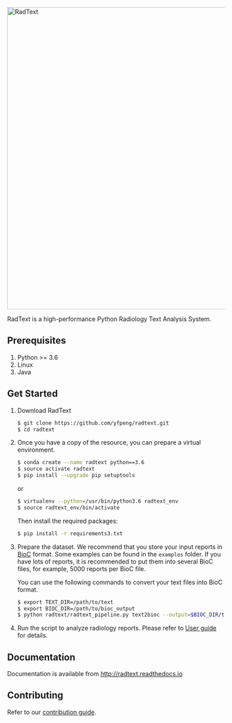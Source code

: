 <!-- ![RadText](https://github.com/yfpeng/radtext/blob/master/radtext.png?raw=true) -->

<img src="https://github.com/yfpeng/radtext/blob/master/radtext.png?raw=true" alt="RadText" width="700"/>

RadText is a high-performance Python Radiology Text Analysis System.

## Prerequisites

1. Python >= 3.6
2. Linux
3. Java

## Get Started

1. Download RadText

	```bash
	$ git clone https://github.com/yfpeng/radtext.git
	$ cd radtext
	```

2. Once you have a copy of the resource, you can prepare a virtual environment.

   ```bash
   $ conda create --name radtext python==3.6
   $ source activate radtext 
   $ pip install --upgrade pip setuptools
   ```

   or 

   ```bash
   $ virtualenv --python=/usr/bin/python3.6 radtext_env
   $ source radtext_env/bin/activate
   ```

   Then install the required packages:

   ```bash
   $ pip install -r requirements3.txt
   ```

3. Prepare the dataset. 
   We recommend that you store your input reports in [BioC](http://bioc.sourceforge.net/) format. Some examples can be found in the `examples` folder. If you have lots of reports, it is recommended to put them into several BioC files, for example, 5000 reports per BioC file.

   You can use the following commands to convert your text files into BioC format.

   ```bash
   $ export TEXT_DIR=/path/to/text
   $ export BIOC_DIR=/path/to/bioc_output
   $ python radtext/radtext_pipeline.py text2bioc --output=$BIOC_DIR/test.xml $TEXT_DIR/*.txt
   ```

4. Run the script to analyze radiology reports. Please refer to [User guide](https://radtext.readthedocs.io/en/latest/user_guide.html) for details.

## Documentation

Documentation is available from http://radtext.readthedocs.io

## Contributing

Refer to our [contribution guide](https://radtext.readthedocs.io/en/latest/contributing.html).